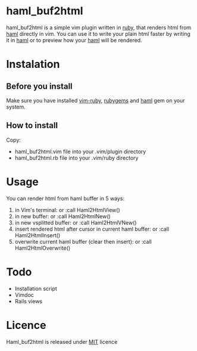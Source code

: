 haml_buf2html
=============
haml\_buf2html is a simple vim plugin written in [ruby], that renders html from [haml] directly in vim.
You can use it to write your plain html faster by writing it in [haml] or to preview how your [haml] will be rendered.

Instalation
===========

Before you install
------------------
Make sure you have installed [vim-ruby], [rubygems] and [haml] gem on your system. 

How to install
--------------
Copy:
* haml\_buf2html.vim file into your .vim/plugin directory
* haml\_buf2html.rb file into your .vim/ruby directory


Usage
=====
You can render html from haml buffer in 5 ways:
1. in Vim's terminal: 
        <c-h><c-p> or :call Haml2HtmlView()
2. in new buffer: 
        <c-h><c-n> or :call Haml2HtmlNew()
3. in new vsplitted buffer: 
        <c-h><c-v> or :call Haml2HtmlVNew()
4. insert rendered html after cursor in current haml buffer: 
        <c-h><c-i> or :call Haml2HtmlInsert()
5. overwrite current haml buffer (clear then insert):
        <c-h><c-o> or :call Haml2HtmlOverwrite()


Todo
====
* Installation script
* Vimdoc
* Rails views

Licence
=======
Haml\_buf2html is released under [MIT] licence

[ruby]:http://www.ruby-lang.org
[haml]:http://haml-lang.com/
[vim-ruby]:http://vim-ruby.rubyforge.org/
[rubygems]:http://rubygems.org/
[MIT]:www.opensource.org/licenses/mit-license.php
